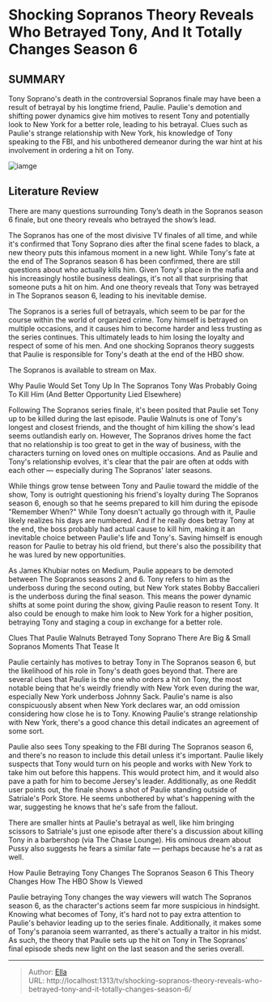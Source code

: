 # Shocking Sopranos Theory Reveals Who Betrayed Tony, And It Totally Changes Season 6


## SUMMARY 



  Tony Soprano&#39;s death in the controversial Sopranos finale may have been a result of betrayal by his longtime friend, Paulie.   Paulie&#39;s demotion and shifting power dynamics give him motives to resent Tony and potentially look to New York for a better role, leading to his betrayal.   Clues such as Paulie&#39;s strange relationship with New York, his knowledge of Tony speaking to the FBI, and his unbothered demeanor during the war hint at his involvement in ordering a hit on Tony.  

![iamge](https://static1.srcdn.com/wordpress/wp-content/uploads/2024/01/the-sopranos-tony-betrayal-theory.jpg)

## Literature Review
There are many questions surrounding Tony’s death in the Sopranos season 6 finale, but one theory reveals who betrayed the show’s lead.




The Sopranos has one of the most divisive TV finales of all time, and while it&#39;s confirmed that Tony Soprano dies after the final scene fades to black, a new theory puts this infamous moment in a new light. While Tony&#39;s fate at the end of The Sopranos season 6 has been confirmed, there are still questions about who actually kills him. Given Tony&#39;s place in the mafia and his increasingly hostile business dealings, it&#39;s not all that surprising that someone puts a hit on him. And one theory reveals that Tony was betrayed in The Sopranos season 6, leading to his inevitable demise.




The Sopranos is a series full of betrayals, which seem to be par for the course within the world of organized crime. Tony himself is betrayed on multiple occasions, and it causes him to become harder and less trusting as the series continues. This ultimately leads to him losing the loyalty and respect of some of his men. And one shocking Sopranos theory suggests that Paulie is responsible for Tony&#39;s death at the end of the HBO show.



The Sopranos is available to stream on Max.





 Why Paulie Would Set Tony Up In The Sopranos 
Tony Was Probably Going To Kill Him (And Better Opportunity Lied Elsewhere)

Following The Sopranos series finale, it&#39;s been posited that Paulie set Tony up to be killed during the last episode. Paulie Walnuts is one of Tony&#39;s longest and closest friends, and the thought of him killing the show&#39;s lead seems outlandish early on. However, The Sopranos drives home the fact that no relationship is too great to get in the way of business, with the characters turning on loved ones on multiple occasions. And as Paulie and Tony&#39;s relationship evolves, it&#39;s clear that the pair are often at odds with each other — especially during The Sopranos&#39; later seasons.




While things grow tense between Tony and Paulie toward the middle of the show, Tony is outright questioning his friend&#39;s loyalty during The Sopranos season 6, enough so that he seems prepared to kill him during the episode &#34;Remember When?&#34; While Tony doesn&#39;t actually go through with it, Paulie likely realizes his days are numbered. And if he really does betray Tony at the end, the boss probably had actual cause to kill him, making it an inevitable choice between Paulie&#39;s life and Tony&#39;s. Saving himself is enough reason for Paulie to betray his old friend, but there&#39;s also the possibility that he was lured by new opportunities.

As James Khubiar notes on Medium, Paulie appears to be demoted between The Sopranos seasons 2 and 6. Tony refers to him as the underboss during the second outing, but New York states Bobby Baccalieri is the underboss during the final season. This means the power dynamic shifts at some point during the show, giving Paulie reason to resent Tony. It also could be enough to make him look to New York for a higher position, betraying Tony and staging a coup in exchange for a better role.






 Clues That Paulie Walnuts Betrayed Tony Soprano 
There Are Big &amp; Small Sopranos Moments That Tease It
         

Paulie certainly has motives to betray Tony in The Sopranos season 6, but the likelihood of his role in Tony&#39;s death goes beyond that. There are several clues that Paulie is the one who orders a hit on Tony, the most notable being that he&#39;s weirdly friendly with New York even during the war, especially New York underboss Johnny Sack. Paulie&#39;s name is also conspicuously absent when New York declares war, an odd omission considering how close he is to Tony. Knowing Paulie&#39;s strange relationship with New York, there&#39;s a good chance this detail indicates an agreement of some sort.

Paulie also sees Tony speaking to the FBI during The Sopranos season 6, and there&#39;s no reason to include this detail unless it&#39;s important. Paulie likely suspects that Tony would turn on his people and works with New York to take him out before this happens. This would protect him, and it would also pave a path for him to become Jersey&#39;s leader. Additionally, as one Reddit user points out, the finale shows a shot of Paulie standing outside of Satriale&#39;s Pork Store. He seems unbothered by what&#39;s happening with the war, suggesting he knows that he&#39;s safe from the fallout.




There are smaller hints at Paulie&#39;s betrayal as well, like him bringing scissors to Satriale&#39;s just one episode after there&#39;s a discussion about killing Tony in a barbershop (via The Chase Lounge). His ominous dream about Pussy also suggests he fears a similar fate — perhaps because he&#39;s a rat as well.



 How Paulie Betraying Tony Changes The Sopranos Season 6 
This Theory Changes How The HBO Show Is Viewed
          

Paulie betraying Tony changes the way viewers will watch The Sopranos season 6, as the character&#39;s actions seem far more suspicious in hindsight. Knowing what becomes of Tony, it&#39;s hard not to pay extra attention to Paulie&#39;s behavior leading up to the series finale. Additionally, it makes some of Tony&#39;s paranoia seem warranted, as there&#39;s actually a traitor in his midst. As such, the theory that Paulie sets up the hit on Tony in The Sopranos&#39; final episode sheds new light on the last season and the series overall.






---

> Author: [Ella](https://instagram.hk.cn/)  
> URL: http://localhost:1313/tv/shocking-sopranos-theory-reveals-who-betrayed-tony-and-it-totally-changes-season-6/  

